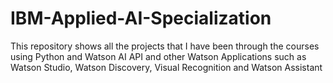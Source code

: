 # IBM-Applied-AI-Specialization
This repository shows all the projects that I have been through the courses using Python and Watson AI API and other Watson Applications such as Watson Studio, Watson Discovery, Visual Recognition and Watson Assistant
